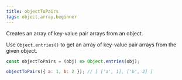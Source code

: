 ```yaml
---
title: objectToPairs
tags: object,array,beginner
---
```


Creates an array of key-value pair arrays from an object.

Use `Object.entries()` to get an array of key-value pair arrays from the given object.

```js
const objectToPairs = (obj) => Object.entries(obj);
```

```js
objectToPairs({ a: 1, b: 2 }); // [ ['a', 1], ['b', 2] ]
```
